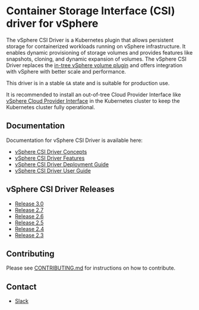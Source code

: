 <!-- markdownlint-disable MD034 -->
# Container Storage Interface (CSI) driver for vSphere

The vSphere CSI Driver is a Kubernetes plugin that allows persistent storage for containerized workloads running on vSphere infrastructure. It enables dynamic provisioning of storage volumes and provides features like snapshots, cloning, and dynamic expansion of volumes. The vSphere CSI Driver replaces the [in-tree vSphere volume plugin]( https://kubernetes.io/docs/concepts/storage/volumes/#vspherevolume) and offers integration with vSphere with better scale and performance.

This driver is in a stable `GA` state and is suitable for production use.  

It is recommended to install an out-of-tree Cloud Provider Interface like [vSphere Cloud Provider Interface](https://github.com/kubernetes/cloud-provider-vsphere) in the Kubernetes cluster to keep the Kubernetes cluster fully operational.

## Documentation

Documentation for vSphere CSI Driver is available here:

* [vSphere CSI Driver Concepts](https://docs.vmware.com/en/VMware-vSphere-Container-Storage-Plug-in/3.0/vmware-vsphere-csp-getting-started/GUID-74AF02D7-1562-48BD-A9FE-C81A53342AC3.html)
* [vSphere CSI Driver Features](https://docs.vmware.com/en/VMware-vSphere-Container-Storage-Plug-in/3.0/vmware-vsphere-csp-getting-started/GUID-D4AAD99E-9128-40CE-B89C-AD451DA8379D.html#GUID-E59B13F5-6F49-4619-9877-DF710C365A1E)
* [vSphere CSI Driver Deployment Guide](https://docs.vmware.com/en/VMware-vSphere-Container-Storage-Plug-in/3.0/vmware-vsphere-csp-getting-started/GUID-6DBD2645-FFCF-4076-80BE-AD44D7141521.html)
* [vSphere CSI Driver User Guide](https://docs.vmware.com/en/VMware-vSphere-Container-Storage-Plug-in/3.0/vmware-vsphere-csp-getting-started/GUID-6DBD2645-FFCF-4076-80BE-AD44D7141521.html)

## vSphere CSI Driver Releases

* [Release 3.0](https://docs.vmware.com/en/VMware-vSphere-Container-Storage-Plug-in/3.0/rn/vmware-vsphere-container-storage-plugin-30-release-notes/index.html)
* [Release 2.7](https://docs.vmware.com/en/VMware-vSphere-Container-Storage-Plug-in/2.7/rn/vmware-vsphere-container-storage-plugin-27-release-notes/index.html)
* [Release 2.6](https://docs.vmware.com/en/VMware-vSphere-Container-Storage-Plug-in/2.6/rn/vmware-vsphere-container-storage-plugin-26-release-notes/index.html)
* [Release 2.5](https://docs.vmware.com/en/VMware-vSphere-Container-Storage-Plug-in/2.5/rn/vmware-vsphere-container-storage-plugin-25-release-notes/index.html)
* [Release 2.4](https://docs.vmware.com/en/VMware-vSphere-Container-Storage-Plug-in/2.4/rn/vmware-vsphere-container-storage-plugin-24-release-notes/index.html)
* [Release 2.3](https://docs.vmware.com/en/VMware-vSphere-Container-Storage-Plug-in/2.3/rn/vmware-vsphere-container-storage-plugin-23-release-notes/index.html)

## Contributing

Please see [CONTRIBUTING.md](CONTRIBUTING.md) for instructions on how to contribute.

## Contact

* [Slack](https://kubernetes.slack.com/messages/provider-vsphere)
